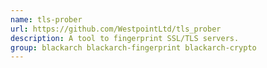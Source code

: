 ```yaml
---
name: tls-prober
url: https://github.com/WestpointLtd/tls_prober
description: A tool to fingerprint SSL/TLS servers.
group: blackarch blackarch-fingerprint blackarch-crypto
---
```

